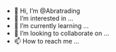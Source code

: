- 👋 Hi, I’m @Abratrading
- 👀 I’m interested in ...
- 🌱 I’m currently learning ...
- 💞️ I’m looking to collaborate on ...
- 📫 How to reach me ...

<!---
Abratrading/Abratrading is a ✨ special ✨ repository because its `README.md` (this file) appears on your GitHub profile.
You can click the Preview link to take a look at your changes.
--->
